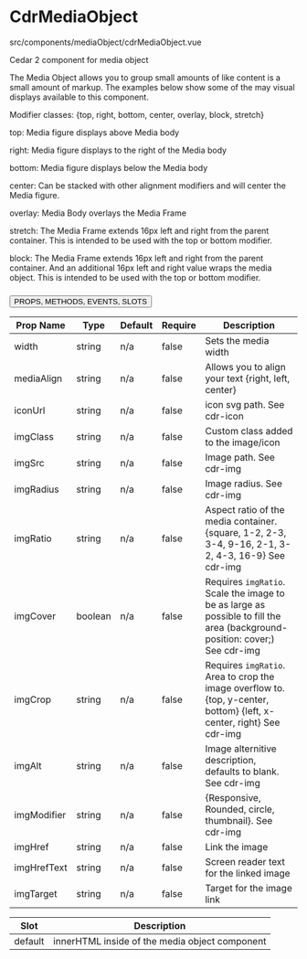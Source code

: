 # CdrMediaObject


src/components/mediaObject/cdrMediaObject.vue


Cedar 2 component for media object



The Media Object allows you to group small amounts of like content is a small amount of markup. The examples below show some of the may visual displays available to this component.



Modifier classes: {top, right, bottom, center, overlay, block, stretch}

top: Media figure displays above Media body

right: Media figure displays to the right of the Media body

bottom: Media figure displays below the Media body

center: Can be stacked with other alignment modifiers and will center the Media figure.

overlay: Media Body overlays the Media Frame

stretch: The Media Frame extends 16px left and right from the parent container. This is intended to be used with the top or bottom modifier.

block: The Media Frame extends 16px left and right from the parent container. And an additional 16px left and right value wraps the media object. This is intended to be used with the top or bottom modifier.

### <button class='title'>PROPS, METHODS, EVENTS, SLOTS</button>

Prop Name | Type | Default | Require | Description
--- | --- | --- | --- | ---
width | string | n/a | false | Sets the media width
mediaAlign | string | n/a | false | Allows you to align your text {right, left, center}
iconUrl | string | n/a | false | icon svg path. See cdr-icon
imgClass | string | n/a | false | Custom class added to the image/icon
imgSrc | string | n/a | false | Image path. See cdr-img
imgRadius | string | n/a | false | Image radius. See cdr-img
imgRatio | string | n/a | false | Aspect ratio of the media container. {square, 1-2, 2-3, 3-4, 9-16, 2-1, 3-2, 4-3, 16-9} See cdr-img
imgCover | boolean | n/a | false | Requires `imgRatio`. Scale the image to be as large as possible to fill the area (background-position: cover;) See cdr-img
imgCrop | string | n/a | false | Requires `imgRatio`. Area to crop the image overflow to. {top, y-center, bottom} {left, x-center, right} See cdr-img
imgAlt | string | n/a | false | Image alternitive description, defaults to blank. See cdr-img
imgModifier | string | n/a | false | {Responsive, Rounded, circle, thumbnail}. See cdr-img
imgHref | string | n/a | false | Link the image
imgHrefText | string | n/a | false | Screen reader text for the linked image
imgTarget | string | n/a | false | Target for the image link

Slot | Description
--- | ---
default | innerHTML inside of the media object component
